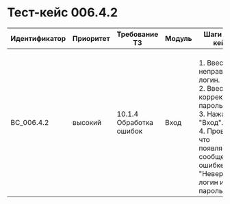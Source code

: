 # Тест-кейс 006.4.2

| Идентификатор | Приоритет | Требование ТЗ            | Модуль | Шаги тест-кейса                                                                                                                                                                                                                                    | Ожидаемый результат                                                                                                                                                                                                                      |
|---------------|-----------|--------------------------|--------|----------------------------------------------------------------------------------------------------------------------------------------------------------------------------------------------------------------------------------------------------|-----------------------------------------------------------------------------------------------------------------------------------------------------------------------------------------------------------------------------------------|
| BC_006.4.2      | высокий   | 10.1.4 Обработка ошибок  | Вход   | <br>1. Ввести неправильный логин. <br>2. Ввести корректный пароль. <br>3. Нажать "Вход". <br>4. Проверить, что появляется сообщение об ошибке: "Неверный логин или пароль". | Если введен неверный логин при входе, выводится сообщение: "Неверный логин или пароль". |
